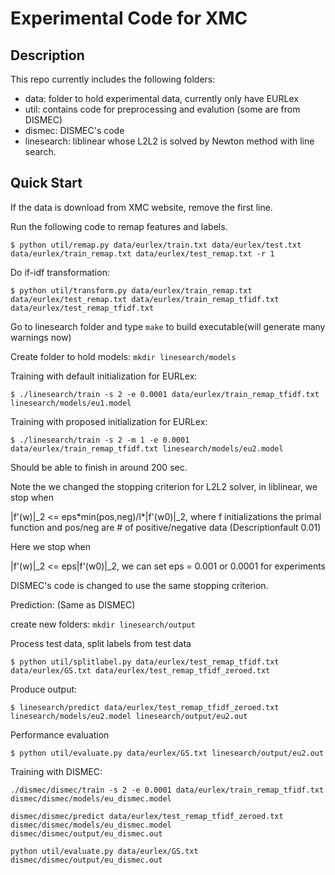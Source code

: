 # Experimental Code for XMC
## Description
This repo currently includes the following folders:
- data: folder to hold experimental data, currently only have EURLex
- util: contains code for preprocessing and evalution (some are from
  DISMEC)
- dismec: DISMEC's code
- linesearch: liblinear whose L2L2 is solved by Newton method with line
  search.

## Quick Start
If the data is download from XMC website, remove the first line.

Run the following code to remap features and labels.
  ```
  $ python util/remap.py data/eurlex/train.txt data/eurlex/test.txt data/eurlex/train_remap.txt data/eurlex/test_remap.txt -r 1
  ```
Do if-idf transformation:
  ```
  $ python util/transform.py data/eurlex/train_remap.txt data/eurlex/test_remap.txt data/eurlex/train_remap_tfidf.txt data/eurlex/test_remap_tfidf.txt
  ```
Go to linesearch folder and type `make` to build executable(will generate many warnings now)

Create folder to hold models: `mkdir linesearch/models`

Training with default initialization for EURLex:
  ```
  $ ./linesearch/train -s 2 -e 0.0001 data/eurlex/train_remap_tfidf.txt linesearch/models/eu1.model
  ```
Training with proposed initialization for EURLex:
  ```
  $ ./linesearch/train -s 2 -m 1 -e 0.0001 data/eurlex/train_remap_tfidf.txt linesearch/models/eu2.model
  ```
Should be able to finish in around 200 sec.

Note the we changed the stopping criterion for L2L2 solver, in
liblinear, we stop when 

  |f'(w)|_2 <= eps\*min(pos,neg)/l\*|f'(w0)|_2,
  where f initializations the primal function and pos/neg are # of
  positive/negative data (Descriptionfault 0.01)

Here we stop when 

  |f'(w)|_2 <= eps|f'(w0)|_2, we can set eps = 0.001 or 0.0001 for experiments

DISMEC's code is changed to use the same stopping criterion.

Prediction: (Same as DISMEC)

create new folders: `mkdir linesearch/output`

Process test data, split labels from test data
  ```
  $ python util/splitlabel.py data/eurlex/test_remap_tfidf.txt data/eurlex/GS.txt data/eurlex/test_remap_tfidf_zeroed.txt
  ```
Produce output:
  ```
  $ linesearch/predict data/eurlex/test_remap_tfidf_zeroed.txt linesearch/models/eu2.model linesearch/output/eu2.out
  ```
Performance evaluation
  ```
  $ python util/evaluate.py data/eurlex/GS.txt linesearch/output/eu2.out
  ```

Training with DISMEC:
  ```
  ./dismec/dismec/train -s 2 -e 0.0001 data/eurlex/train_remap_tfidf.txt dismec/dismec/models/eu_dismec.model
  ```
  ```
  dismec/dismec/predict data/eurlex/test_remap_tfidf_zeroed.txt dismec/dismec/models/eu_dismec.model dismec/dismec/output/eu_dismec.out
  ```
  ```
  python util/evaluate.py data/eurlex/GS.txt dismec/dismec/output/eu_dismec.out
  ```

